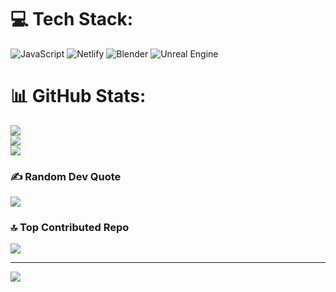 # 💻 Tech Stack:
![JavaScript](https://img.shields.io/badge/javascript-%23323330.svg?style=for-the-badge&logo=javascript&logoColor=%23F7DF1E) ![Netlify](https://img.shields.io/badge/netlify-%23000000.svg?style=for-the-badge&logo=netlify&logoColor=#00C7B7) ![Blender](https://img.shields.io/badge/blender-%23F5792A.svg?style=for-the-badge&logo=blender&logoColor=white) ![Unreal Engine](https://img.shields.io/badge/unrealengine-%23313131.svg?style=for-the-badge&logo=unrealengine&logoColor=white)
# 📊 GitHub Stats:
![](https://github-readme-stats.vercel.app/api?username=lucasfdigital&theme=dark&hide_border=true&include_all_commits=false&count_private=false)<br/>
![](https://nirzak-streak-stats.vercel.app/?user=lucasfdigital&theme=dark&hide_border=true)<br/>
![](https://github-readme-stats.vercel.app/api/top-langs/?username=lucasfdigital&theme=dark&hide_border=true&include_all_commits=false&count_private=false&layout=compact)

### ✍️ Random Dev Quote
![](https://quotes-github-readme.vercel.app/api?type=horizontal&theme=light)

### 🔝 Top Contributed Repo
![](https://github-contributor-stats.vercel.app/api?username=lucasfdigital&limit=5&theme=dark&combine_all_yearly_contributions=true)

---
[![](https://visitcount.itsvg.in/api?id=lucasfdigital&icon=0&color=1)](https://visitcount.itsvg.in)
